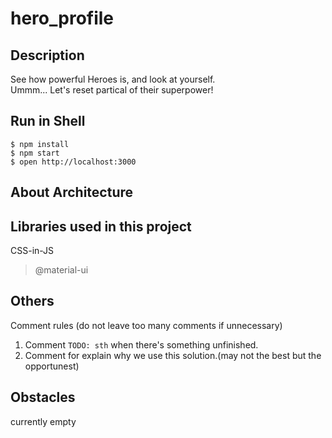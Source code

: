 # hero_profile

## Description
See how powerful Heroes is, and look at yourself. <br/>
Ummm...
Let's reset partical of their superpower!
<!-- 我們該如何執行完成的 package -->
## Run in Shell
```
$ npm install
$ npm start
$ open http://localhost:3000
```
<!-- 專案的架構、Web 的架構邏輯 -->
## About Architecture
<!-- 你對於所有使用到的第三方 library 的理解，以及他們的功能簡介 -->
## Libraries used in this project
CSS-in-JS <br/>
> @material-ui
<!-- 你在程式碼中寫註解的原則，遇到什麼狀況會寫註解 -->
## Others
Comment rules (do not leave too many comments if unnecessary)
1. Comment `TODO: sth` when there's something unfinished. <br/>
2. Comment for explain why we use this solution.(may not the best but the opportunest)
<!-- 在這份專案中你遇到的困難、問題，以及解決的方法 -->
## Obstacles
currently empty

